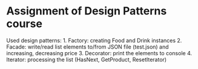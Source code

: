 # Assignment of Design Patterns course

Used design patterns:
	1. Factory: creating Food and Drink instances
	2. Facade: write/read list elements to/from JSON file (test.json) and increasing, decreasing price
	3. Decorator: print the elements to console
	4. Iterator: processing the list (HasNext, GetProduct, ResetIterator)